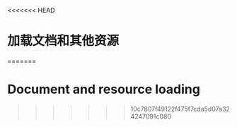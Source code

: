 <<<<<<< HEAD
# 加载文档和其他资源
=======

# Document and resource loading
>>>>>>> 10c7807f49122f475f7cda5d07a324247091c080
